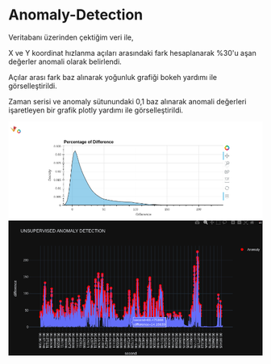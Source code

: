 # Anomaly-Detection

Veritabanı üzerinden çektiğim veri ile,

X ve Y koordinat hızlanma açıları arasındaki fark hesaplanarak %30'u aşan değerler anomali olarak belirlendi.

Açılar arası fark baz alınarak yoğunluk grafiği bokeh yardımı ile görselleştirildi.

Zaman serisi ve anomaly sütunundaki 0,1 baz alınarak anomali değerleri işaretleyen bir grafik plotly yardımı ile görselleştirildi.

![alt text](https://github.com/rumeysskara/Anomaly-Detection/blob/main/main/img/density_bokeh.png)
![alt text](https://github.com/rumeysskara/Anomaly-Detection/blob/main/main/img/anomaly_detection_plotly.png)

